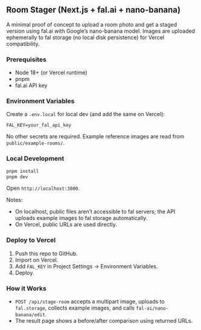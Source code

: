 ## Room Stager (Next.js + fal.ai + nano-banana)

A minimal proof of concept to upload a room photo and get a staged version using fal.ai with Google’s nano-banana model. Images are uploaded ephemerally to fal storage (no local disk persistence) for Vercel compatibility.

### Prerequisites
- Node 18+ (or Vercel runtime)
- pnpm
- fal.ai API key

### Environment Variables
Create a `.env.local` for local dev (and add the same on Vercel):

```
FAL_KEY=your_fal_api_key
```

No other secrets are required. Example reference images are read from `public/example-rooms/`.

### Local Development
```bash
pnpm install
pnpm dev
```
Open `http://localhost:3000`.

Notes:
- On localhost, public files aren’t accessible to fal servers; the API uploads example images to fal storage automatically.
- On Vercel, public URLs are used directly.

### Deploy to Vercel
1. Push this repo to GitHub.
2. Import on Vercel.
3. Add `FAL_KEY` in Project Settings → Environment Variables.
4. Deploy.

### How it Works
- `POST /api/stage-room` accepts a multipart image, uploads to `fal.storage`, collects example images, and calls `fal-ai/nano-banana/edit`.
- The result page shows a before/after comparison using returned URLs.
